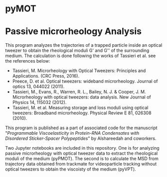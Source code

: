 # pyMOT
# Passive microrheology Analysis
This program analyzes the trajectories of a trapped particle inside an optical tweezer to obtain the rheological moduli G' and G'' of the surrounding medium. The calculation is done following the works of Tassieri et al. see the references below:
* Tassieri, M. Microrheology with Optical Tweezers: Principles and Applications.  (CRC Press, 2016).
* Preece, D. et al. Optical tweezers: wideband microrheology. Journal of optics 13, 044022 (2011).
* Tassieri, M., Evans, R., Warren, R. L., Bailey, N. J. & Cooper, J. M. Microrheology with optical tweezers: data analysis. New Journal of Physics 14, 115032 (2012).
* Tassieri, M. et al. Measuring storage and loss moduli using optical tweezers: Broadband microrheology. Physical Review E 81, 026308 (2010).

This program is published as a part of associated code for the manuscript "*Programmable Viscoelasticity in Protein-RNA Condensates with Disordered Sticker-Spacer Polypeptides*" by Alshareedah and coworkers.


Two Jupyter notebooks are included in this repository. One is for analyzing passive microrheology with optical tweezer data to extract the rheological moduli of the medium (pyPMOT). The second is to calculate the MSD from trajectory data obtained from trackmate for videoparticle tracking without optical tweezers to obtain the viscoisty of the medium (pyVPT).
